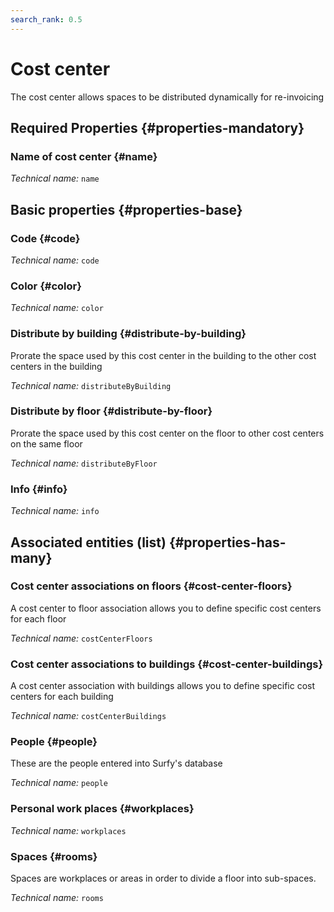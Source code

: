 ```yaml
---
search_rank: 0.5
---    
```

# Cost center
<!--- THIS FILE IS GENERATED PLEASE DO NOT EDIT IT DIRECTLY --->

The cost center allows spaces to be distributed dynamically for re-invoicing

<OH code="costCenter"/>




## Required Properties {#properties-mandatory}
    
### Name of cost center {#name}



*Technical name:* ```name```
<PH code="costCenter:name"/>

    


## Basic properties {#properties-base}
    
### Code {#code}



*Technical name:* ```code```
<PH code="costCenter:code"/>

### Color {#color}



*Technical name:* ```color```
<PH code="costCenter:color"/>

### Distribute by building {#distribute-by-building}

Prorate the space used by this cost center in the building to the other cost centers in the building

*Technical name:* ```distributeByBuilding```
<PH code="costCenter:distributeByBuilding"/>

### Distribute by floor {#distribute-by-floor}

Prorate the space used by this cost center on the floor to other cost centers on the same floor

*Technical name:* ```distributeByFloor```
<PH code="costCenter:distributeByFloor"/>

### Info {#info}



*Technical name:* ```info```
<PH code="costCenter:info"/>

    



## Associated entities (list) {#properties-has-many}

### Cost center associations on floors {#cost-center-floors}

A cost center to floor association allows you to define specific cost centers for each floor

*Technical name:* ```costCenterFloors```
<PH code="costCenter:costCenterFloors"/>

### Cost center associations to buildings {#cost-center-buildings}

A cost center association with buildings allows you to define specific cost centers for each building

*Technical name:* ```costCenterBuildings```
<PH code="costCenter:costCenterBuildings"/>

### People {#people}

These are the people entered into Surfy's database

*Technical name:* ```people```
<PH code="costCenter:people"/>

### Personal work places {#workplaces}



*Technical name:* ```workplaces```
<PH code="costCenter:workplaces"/>

### Spaces {#rooms}

Spaces are workplaces or areas in order to divide a floor into sub-spaces.

*Technical name:* ```rooms```
<PH code="costCenter:rooms"/>




